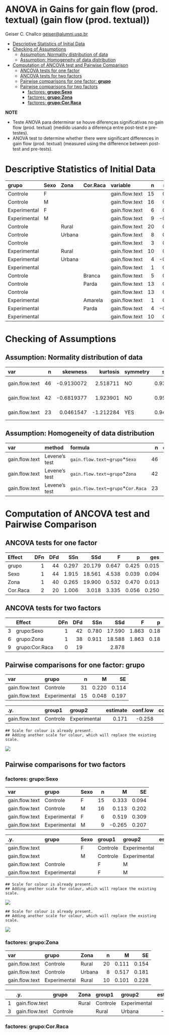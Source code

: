 ANOVA in Gains for gain flow (prod. textual) (gain flow (prod. textual))
================
Geiser C. Challco <geiser@alumni.usp.br>

- [Descriptive Statistics of Initial
  Data](#descriptive-statistics-of-initial-data)
- [Checking of Assumptions](#checking-of-assumptions)
  - [Assumption: Normality distribution of
    data](#assumption-normality-distribution-of-data)
  - [Assumption: Homogeneity of data
    distribution](#assumption-homogeneity-of-data-distribution)
- [Computation of ANCOVA test and Pairwise
  Comparison](#computation-of-ancova-test-and-pairwise-comparison)
  - [ANCOVA tests for one factor](#ancova-tests-for-one-factor)
  - [ANCOVA tests for two factors](#ancova-tests-for-two-factors)
  - [Pairwise comparisons for one factor:
    **grupo**](#pairwise-comparisons-for-one-factor-grupo)
  - [Pairwise comparisons for two
    factors](#pairwise-comparisons-for-two-factors)
    - [factores: **grupo:Sexo**](#factores-gruposexo)
    - [factores: **grupo:Zona**](#factores-grupozona)
    - [factores: **grupo:Cor.Raca**](#factores-grupocorraca)

**NOTE**

- Teste ANOVA para determinar se houve diferenças significativas no gain
  flow (prod. textual) (medido usando a diferença entre post-test e
  pre-testes).
- ANOVA test to determine whether there were significant differences in
  gain flow (prod. textual) (measured using the difference between
  post-test and pre-tests).

# Descriptive Statistics of Initial Data

| grupo        | Sexo | Zona   | Cor.Raca | variable       |   n |   mean | median |    min |   max |    sd |    se |    ci |   iqr |
|:-------------|:-----|:-------|:---------|:---------------|----:|-------:|-------:|-------:|------:|------:|------:|------:|------:|
| Controle     | F    |        |          | gain.flow.text |  15 |  0.333 |  0.444 | -0.222 | 1.111 | 0.363 | 0.094 | 0.201 | 0.389 |
| Controle     | M    |        |          | gain.flow.text |  16 |  0.113 |  0.167 | -2.222 | 1.333 | 0.809 | 0.202 | 0.431 | 0.611 |
| Experimental | F    |        |          | gain.flow.text |   6 |  0.519 |  0.444 | -0.667 | 1.444 | 0.756 | 0.309 | 0.793 | 0.750 |
| Experimental | M    |        |          | gain.flow.text |   9 | -0.265 | -0.181 | -1.111 | 0.556 | 0.620 | 0.207 | 0.477 | 0.889 |
| Controle     |      | Rural  |          | gain.flow.text |  20 |  0.111 |  0.222 | -2.222 | 1.111 | 0.688 | 0.154 | 0.322 | 0.583 |
| Controle     |      | Urbana |          | gain.flow.text |   8 |  0.517 |  0.500 | -0.111 | 1.333 | 0.513 | 0.181 | 0.429 | 0.451 |
| Controle     |      |        |          | gain.flow.text |   3 |  0.148 |  0.222 | -0.222 | 0.444 | 0.339 | 0.196 | 0.843 | 0.333 |
| Experimental |      | Rural  |          | gain.flow.text |  10 |  0.101 |  0.222 | -1.000 | 1.444 | 0.721 | 0.228 | 0.516 | 0.941 |
| Experimental |      | Urbana |          | gain.flow.text |   4 | -0.184 | -0.424 | -1.111 | 1.222 | 1.012 | 0.506 | 1.610 | 0.948 |
| Experimental |      |        |          | gain.flow.text |   1 |  0.444 |  0.444 |  0.444 | 0.444 |       |       |       | 0.000 |
| Controle     |      |        | Branca   | gain.flow.text |   5 |  0.511 |  0.444 |  0.222 | 0.889 | 0.243 | 0.109 | 0.302 | 0.111 |
| Controle     |      |        | Parda    | gain.flow.text |  13 |  0.075 |  0.000 | -0.444 | 0.556 | 0.350 | 0.097 | 0.212 | 0.639 |
| Controle     |      |        |          | gain.flow.text |  13 |  0.252 |  0.361 | -2.222 | 1.333 | 0.895 | 0.248 | 0.541 | 0.806 |
| Experimental |      |        | Amarela  | gain.flow.text |   1 |  0.444 |  0.444 |  0.444 | 0.444 |       |       |       | 0.000 |
| Experimental |      |        | Parda    | gain.flow.text |   4 | -0.139 | -0.222 | -0.667 | 0.556 | 0.624 | 0.312 | 0.994 | 0.972 |
| Experimental |      |        |          | gain.flow.text |  10 |  0.083 |  0.118 | -1.111 | 1.444 | 0.861 | 0.272 | 0.616 | 0.990 |

# Checking of Assumptions

## Assumption: Normality distribution of data

| var            |   n |   skewness |  kurtosis | symmetry | statistic | method       |         p | p.signif | normality |
|:---------------|----:|-----------:|----------:|:---------|----------:|:-------------|----------:|:---------|:----------|
| gain.flow.text |  46 | -0.9130072 |  2.518711 | NO       | 0.9390910 | Shapiro-Wilk | 0.0181053 | \*       | NO        |
| gain.flow.text |  42 | -0.6819377 |  1.923901 | NO       | 0.9517636 | Shapiro-Wilk | 0.0747080 | ns       | YES       |
| gain.flow.text |  23 |  0.0461547 | -1.212284 | YES      | 0.9422084 | Shapiro-Wilk | 0.2003990 | ns       | YES       |

## Assumption: Homogeneity of data distribution

| var            | method        | formula                              |   n | df1 | df2 | statistic |         p | p.signif |
|:---------------|:--------------|:-------------------------------------|----:|----:|----:|----------:|----------:|:---------|
| gain.flow.text | Levene’s test | `gain.flow.text`~`grupo`\*`Sexo`     |  46 |   3 |  42 | 1.2689099 | 0.2973523 | ns       |
| gain.flow.text | Levene’s test | `gain.flow.text`~`grupo`\*`Zona`     |  42 |   3 |  38 | 0.4507901 | 0.7182148 | ns       |
| gain.flow.text | Levene’s test | `gain.flow.text`~`grupo`\*`Cor.Raca` |  23 |   3 |  19 | 4.1040543 | 0.0210459 | \*       |

# Computation of ANCOVA test and Pairwise Comparison

## ANCOVA tests for one factor

| Effect   | DFn | DFd |   SSn |    SSd |     F |     p |   ges | p\<.05 |
|:---------|----:|----:|------:|-------:|------:|------:|------:|:-------|
| grupo    |   1 |  44 | 0.297 | 20.179 | 0.647 | 0.425 | 0.015 |        |
| Sexo     |   1 |  44 | 1.915 | 18.561 | 4.538 | 0.039 | 0.094 | \*     |
| Zona     |   1 |  40 | 0.265 | 19.900 | 0.532 | 0.470 | 0.013 |        |
| Cor.Raca |   2 |  20 | 1.006 |  3.018 | 3.335 | 0.056 | 0.250 |        |

## ANCOVA tests for two factors

|     | Effect         | DFn | DFd |   SSn |    SSd |     F |    p |   ges | p\<.05 |
|:----|:---------------|----:|----:|------:|-------:|------:|-----:|------:|:-------|
| 3   | grupo:Sexo     |   1 |  42 | 0.780 | 17.590 | 1.863 | 0.18 | 0.042 |        |
| 6   | grupo:Zona     |   1 |  38 | 0.911 | 18.588 | 1.863 | 0.18 | 0.047 |        |
| 9   | grupo:Cor.Raca |   0 |  19 |       |  2.878 |       |      |       |        |

## Pairwise comparisons for one factor: **grupo**

| var            | grupo        |   n |     M |    SE |
|:---------------|:-------------|----:|------:|------:|
| gain.flow.text | Controle     |  31 | 0.220 | 0.114 |
| gain.flow.text | Experimental |  15 | 0.048 | 0.197 |

| .y.            | group1   | group2       | estimate | conf.low | conf.high |    se | statistic |     p | p.adj | p.adj.signif |
|:---------------|:---------|:-------------|---------:|---------:|----------:|------:|----------:|------:|------:|:-------------|
| gain.flow.text | Controle | Experimental |    0.171 |   -0.258 |     0.601 | 0.213 |     0.805 | 0.425 | 0.425 | ns           |

    ## Scale for colour is already present.
    ## Adding another scale for colour, which will replace the existing scale.

![](stari-gain.flow.text-Serie-6-ano-gain_files/figure-gfm/unnamed-chunk-18-1.png)<!-- -->

## Pairwise comparisons for two factors

### factores: **grupo:Sexo**

| var            | grupo        | Sexo |   n |      M |    SE |
|:---------------|:-------------|:-----|----:|-------:|------:|
| gain.flow.text | Controle     | F    |  15 |  0.333 | 0.094 |
| gain.flow.text | Controle     | M    |  16 |  0.113 | 0.202 |
| gain.flow.text | Experimental | F    |   6 |  0.519 | 0.309 |
| gain.flow.text | Experimental | M    |   9 | -0.265 | 0.207 |

| .y.            | grupo        | Sexo | group1   | group2       | estimate | conf.low | conf.high |    se | statistic |     p | p.adj | p.adj.signif |
|:---------------|:-------------|:-----|:---------|:-------------|---------:|---------:|----------:|------:|----------:|------:|------:|:-------------|
| gain.flow.text |              | F    | Controle | Experimental |   -0.185 |   -0.816 |     0.446 | 0.313 |    -0.592 | 0.557 | 0.557 | ns           |
| gain.flow.text |              | M    | Controle | Experimental |    0.378 |   -0.166 |     0.922 | 0.270 |     1.403 | 0.168 | 0.168 | ns           |
| gain.flow.text | Controle     |      | F        | M            |    0.220 |   -0.249 |     0.690 | 0.233 |     0.948 | 0.349 | 0.349 | ns           |
| gain.flow.text | Experimental |      | F        | M            |    0.784 |    0.096 |     1.472 | 0.341 |     2.298 | 0.027 | 0.027 | \*           |

    ## Scale for colour is already present.
    ## Adding another scale for colour, which will replace the existing scale.

![](stari-gain.flow.text-Serie-6-ano-gain_files/figure-gfm/unnamed-chunk-28-1.png)<!-- -->

    ## Scale for colour is already present.
    ## Adding another scale for colour, which will replace the existing scale.

![](stari-gain.flow.text-Serie-6-ano-gain_files/figure-gfm/unnamed-chunk-29-1.png)<!-- -->

### factores: **grupo:Zona**

| var            | grupo        | Zona   |   n |     M |    SE |
|:---------------|:-------------|:-------|----:|------:|------:|
| gain.flow.text | Controle     | Rural  |  20 | 0.111 | 0.154 |
| gain.flow.text | Controle     | Urbana |   8 | 0.517 | 0.181 |
| gain.flow.text | Experimental | Rural  |  10 | 0.101 | 0.228 |

|     | .y.            | grupo    | Zona  | group1   | group2       | estimate | conf.low | conf.high |    se | statistic |     p | p.adj | p.adj.signif |
|:----|:---------------|:---------|:------|:---------|:-------------|---------:|---------:|----------:|------:|----------:|------:|------:|:-------------|
| 1   | gain.flow.text |          | Rural | Controle | Experimental |    0.010 |   -0.514 |     0.533 | 0.258 |     0.038 | 0.970 | 0.970 | ns           |
| 3   | gain.flow.text | Controle |       | Rural    | Urbana       |   -0.406 |   -0.972 |     0.159 | 0.279 |    -1.458 | 0.154 | 0.154 | ns           |

### factores: **grupo:Cor.Raca**
